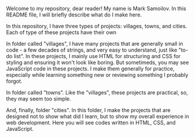Welcome to my repository, dear reader! My name is Mark Samoilov. In this README file, I will briefly describe what do I make here.


In this repository, I have three types of projects: villages, towns, and cities. Each of type of these projects have their own

In folder called "villages", I have many projects that are generally small in code - a few decades of strings, and very easy to understand, just like "to-do list". In these projects, I mainly use HTML for structuring and CSS for styling and ensuring it won't look like boring. But sometimeds, you may see JavaScript code in these projects. I make them generally for practice, especially while learning something new or reviewing something I probably forgot.

In folder called "towns". Like the "villages", these projects are practical, so, they may seem too simple.

And, finally, folder "cities". In this folder, I make the projects that are designed not to show what did I learn, but to show my overall experience in web development. Here you will see codes written in HTML, CSS, and JavaScript.